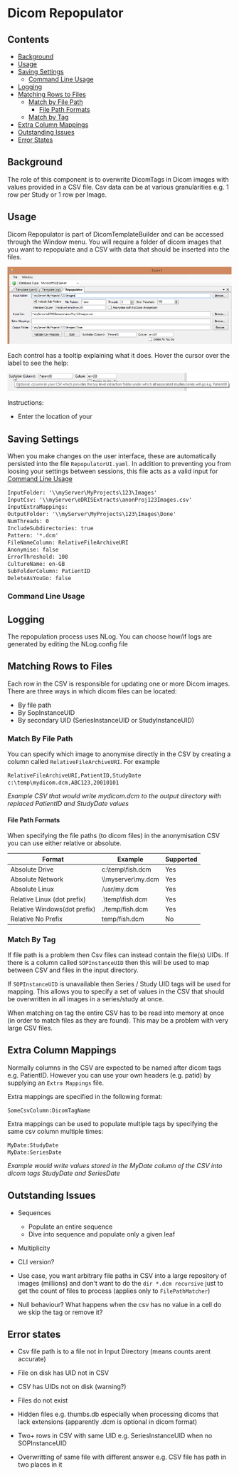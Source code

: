 ﻿# Dicom Repopulator

## Contents

- [Background](#background)
- [Usage](#usage)
- [Saving Settings](#saving-settings)
  - [Command Line Usage](#command-line-usage)
- [Logging](#logging)
- [Matching Rows to Files](#matching-rows-to-files)
  - [Match by File Path](#match-by-file-path)
    - [File Path Formats](#file-path-formats)
  - [Match by Tag](#match-by-tag)
- [Extra Column Mappings](#extra-column-mappings)
- [Outstanding Issues](#outstanding-issues)
- [Error States](#error-states)

## Background

The role of this component is to overwrite DicomTags in Dicom images with values provided in a CSV file.  Csv data can be at various granularities e.g. 1 row per Study or 1 row per Image.

## Usage

Dicom Repopulator is part of DicomTemplateBuilder and can be accessed through the Window menu.  You will require a folder of dicom images that you want to repopulate and a CSV with data that should be inserted into the files.

![Dicom Repopulator user interface](./images/RepopulatorUI.png)

Each control has a tooltip explaining what it does. Hover the cursor over the label to see the help:

![Dicom Repopulator user interface](./images/help.png)

Instructions:

- Enter the location of your 

## Saving Settings

When you make changes on the user interface, these are automatically persisted into the file `RepopulatorUI.yaml`.  In addition to preventing you from loosing your settings between sessions, this file acts as a valid input for [Command Line Usage](#command-line-usage)

```
InputFolder: '\\myServer\MyProjects\123\Images'
InputCsv: '\\myServer\eDRISExtracts\anonProj123Images.csv'
InputExtraMappings: 
OutputFolder: '\\myServer\MyProjects\123\Images\Done'
NumThreads: 0
IncludeSubdirectories: true
Pattern: '*.dcm'
FileNameColumn: RelativeFileArchiveURI
Anonymise: false
ErrorThreshold: 100
CultureName: en-GB
SubFolderColumn: PatientID
DeleteAsYouGo: false
```

### Command Line Usage

## Logging

The repopulation process uses NLog.  You can choose how/if logs are generated by editing the NLog.config file

## Matching Rows to Files

Each row in the CSV is responsible for updating one or more Dicom images.  There are three ways in which dicom files can be located:

 - By file path
 - By SopInstanceUID
 - By secondary UID (SeriesInstanceUID or StudyInstanceUID)

### Match By File Path

You can specify which image to anonymise directly in the CSV by creating a column called `RelativeFileArchiveURI`.  For example

```
RelativeFileArchiveURI,PatientID,StudyDate
c:\temp\mydicom.dcm,ABC123,20010101
````
_Example CSV that would write mydicom.dcm to the output directory with replaced PatientID and StudyDate values_



#### File Path Formats

When specifying the file paths (to dicom files) in the anonymisation CSV you can use either relative or absolute.

|Format|Example| Supported |
|------|-------|------------|
|Absolute Drive|c:\temp\fish.dcm|Yes|
|Absolute Network| \\\\myserver\my.dcm|Yes|
|Absolute Linux|/usr/my.dcm|Yes|
|Relative Linux (dot prefix)|.\temp\fish.dcm|Yes|
|Relative Windows(dot prefix)|./temp/fish.dcm|Yes|
|Relative No Prefix|temp/fish.dcm|No|

### Match By Tag

If file path is a problem then Csv files can instead contain the file(s) UIDs.  If there is a column called `SOPInstanceUID` then this will be used to map between CSV and files in the input directory.  

If `SOPInstanceUID` is unavailable then Series / Study UID tags will be used for mapping.  This allows you to specify a set of values in the CSV that should be overwritten in all images in a series/study at once.

When matching on tag the entire CSV has to be read into memory at once (in order to match files as they are found).  This may be a problem with very large CSV files.


## Extra Column Mappings

Normally columns in the CSV are expected to be named after dicom tags e.g. PatientID.  However you can use your own headers (e.g. patid) by supplying an `Extra Mappings` file.

Extra mappings are specified in the following format:

```
SomeCsvColumn:DicomTagName
```

Extra mappings can be used to populate multiple tags by specifying the same csv column multiple times:

```
MyDate:StudyDate
MyDate:SeriesDate
```
_Example would write values stored in the MyDate column of the CSV into dicom tags StudyDate and SeriesDate_

## Outstanding Issues

- Sequences
  - Populate an entire sequence
  - Dive into sequence and populate only a given leaf
- Multiplicity
- CLI version?
- Use case, you want arbitrary file paths in CSV into a large repository of images (millions) and don't want to do the `dir *.dcm recursive` just to get the count of files to process (applies only to `FilePathMatcher`)

- Null behaviour? What happens when the csv has no value in a cell do we skip the tag or remove it?

## Error states

- Csv file path is to a file not in Input Directory (means counts arent accurate)
- File on disk has UID not in CSV
- CSV has UIDs not on disk (warning?)

- Files do not exist
- Hidden files e.g. thumbs.db especially when processing dicoms that lack extensions (apparently .dcm is optional in dicom format)

- Two+ rows in CSV with same UID e.g. SeriesInstanceUID when no SOPInstanceUID 

- Overwritting of same file with different answer e.g. CSV file has path in two places in it


